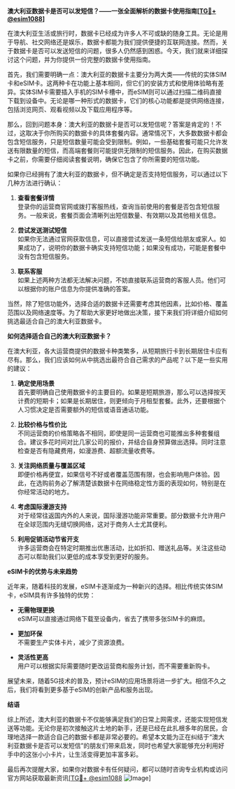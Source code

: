 **澳大利亚数据卡是否可以发短信？——一张全面解析的数据卡使用指南[[TG💪+ @esim1088](https://t.me/s/esim1088)]**

在澳大利亚生活或旅行时，数据卡已经成为许多人不可或缺的随身工具。无论是用于导航、社交网络还是娱乐，数据卡都能为我们提供便捷的互联网连接。然而，关于数据卡是否可以发送短信的问题，很多人仍然感到困惑。今天，我们就来详细探讨这个问题，并为你提供一份完整的数据卡使用指南。

首先，我们需要明确一点：澳大利亚的数据卡主要分为两大类——传统的实体SIM卡和eSIM卡。这两种卡在功能上基本相同，但它们的安装方式和使用体验略有差异。实体SIM卡需要插入手机的SIM卡槽中，而eSIM则可以通过扫描二维码直接下载到设备中。无论是哪一种形式的数据卡，它们的核心功能都是提供网络连接，包括浏览网页、观看视频以及下载应用程序等。

那么，回到问题本身：澳大利亚的数据卡是否可以发短信呢？答案是肯定的！不过，这取决于你所购买的数据卡的具体套餐内容。通常情况下，大多数数据卡都会包含短信服务，只是短信数量可能会受到限制。例如，一些基础套餐可能只允许发送有限数量的短信，而高端套餐则可能提供无限制的短信服务。因此，在购买数据卡之前，你需要仔细阅读套餐说明，确保它包含了你所需要的短信功能。

如果你已经拥有了澳大利亚的数据卡，但不确定是否支持短信服务，可以通过以下几种方法进行确认：

1. **查看套餐详情**  
   登录你的运营商官网或拨打客服热线，查询当前使用的套餐是否包含短信服务。一般来说，套餐页面会清晰列出短信数量、有效期以及其他相关信息。

2. **尝试发送测试短信**  
   如果你无法通过官网获取信息，可以直接尝试发送一条短信给朋友或家人。如果成功了，说明你的数据卡确实支持短信功能；如果没有成功，可能是套餐中没有包含短信服务。

3. **联系客服**  
   如果上述两种方法都无法解决问题，不妨直接联系运营商的客服人员。他们可以根据你的账户信息为你提供准确的答案。

当然，除了短信功能外，选择合适的数据卡还需要考虑其他因素，比如价格、覆盖范围以及网络速度等。为了帮助大家更好地做出决策，接下来我们将详细介绍如何挑选最适合自己的澳大利亚数据卡。

**如何选择适合自己的澳大利亚数据卡？**

在澳大利亚，各大运营商提供的数据卡种类繁多，从短期旅行卡到长期居住卡应有尽有。那么，我们应该如何从中挑选出最符合自己需求的产品呢？以下是一些实用的建议：

1. **确定使用场景**  
   首先要明确自己使用数据卡的主要目的。如果是短期旅游，那么可以选择按天计费的短期卡；如果是长期居住，则更倾向于月租型套餐。此外，还要根据个人习惯决定是否需要额外的短信或语音通话功能。

2. **比较价格与性价比**  
   不同运营商的价格策略各不相同，即使是同一运营商也可能推出多种套餐组合。建议多花时间对比几家公司的报价，并结合自身预算做出选择。同时注意检查是否有隐藏费用，如漫游费、超额流量收费等。

3. **关注网络质量与覆盖区域**  
   即便价格再便宜，如果信号不好或者覆盖范围有限，也会影响用户体验。因此，在选购前务必了解清楚该数据卡在网络稳定性方面的表现如何，特别是在你经常活动的地方。

4. **考虑国际漫游支持**  
   对于经常往返国内外的人来说，国际漫游功能非常重要。部分数据卡允许用户在全球范围内无缝切换网络，这对于商务人士尤其便利。

5. **利用促销活动节省开支**  
   许多运营商会在特定时期推出优惠活动，比如折扣、赠送礼品等。关注这些动态可以帮助我们以更低的成本享受到更好的服务。

**eSIM卡的优势与未来趋势**

近年来，随着科技的发展，eSIM卡逐渐成为一种新兴的选择。相比传统实体SIM卡，eSIM具有许多独特的优势：

- **无需物理更换**  
  eSIM可以直接通过网络下载至设备内，省去了携带多张SIM卡的麻烦。
  
- **更加环保**  
  不需要生产实体卡片，减少了资源浪费。

- **灵活性更高**  
  用户可以根据实际需要随时更改运营商和服务计划，而不需要重新购卡。

展望未来，随着5G技术的普及，预计eSIM的应用场景将进一步扩大。相信不久之后，我们将看到更多基于eSIM的创新产品和服务出现。

**结语**

综上所述，澳大利亚的数据卡不仅能够满足我们的日常上网需求，还能实现短信发送等功能。无论你是初次接触这片土地的新手，还是已经在此扎根多年的居民，合理地选择一款适合自己的数据卡都是非常必要的。希望本文能为正在纠结于“澳大利亚数据卡是否可以发短信”的朋友们带来启发，同时也希望大家能够充分利用好手中的这张小小卡片，让生活变得更加丰富多彩。

最后再次提醒大家，如果你对数据卡有任何疑问，都可以随时咨询专业机构或访问官方网站获取最新资讯[[TG💪+ @esim1088](https://t.me/s/esim1088) ![Image](https://i.postimg.cc/4NQfJmqS/Snipaste-2025-05-13-00-14-12.png)]